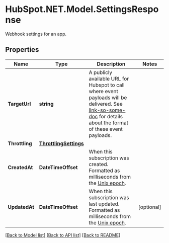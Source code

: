 # HubSpot.NET.Model.SettingsResponse
Webhook settings for an app.

## Properties

Name | Type | Description | Notes
------------ | ------------- | ------------- | -------------
**TargetUrl** | **string** | A publicly available URL for Hubspot to call where event payloads will be delivered. See [link-so-some-doc](#) for details about the format of these event payloads. | 
**Throttling** | [**ThrottlingSettings**](ThrottlingSettings.md) |  | 
**CreatedAt** | **DateTimeOffset** | When this subscription was created. Formatted as milliseconds from the [Unix epoch](#). | 
**UpdatedAt** | **DateTimeOffset** | When this subscription was last updated. Formatted as milliseconds from the [Unix epoch](#). | [optional] 

[[Back to Model list]](../README.md#documentation-for-models) [[Back to API list]](../README.md#documentation-for-api-endpoints) [[Back to README]](../README.md)

